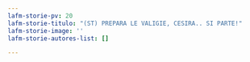 ```yaml
---
lafm-storie-pv: 20
lafm-storie-titulo: "(ST) PREPARA LE VALIGIE, CESIRA.. SI PARTE!"
lafm-storie-image: ''
lafm-storie-autores-list: []

---
```

